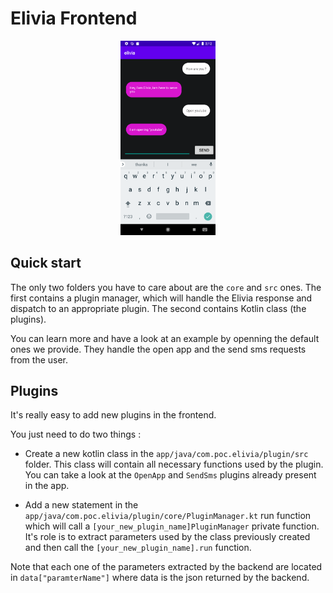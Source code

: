 # Elivia Frontend

<div align="center">
  <img src="../.github/demo_elivia.png" width=30%" center/>
</div>


## Quick start

The only two folders you have to care about are the `core` and `src` ones.
The first contains a plugin manager, which will handle the Elivia response and dispatch to an appropriate plugin.
The second contains Kotlin class (the plugins).

You can learn more and have a look at an example by openning the default ones we provide.
They handle the open app and the send sms requests from the user.

## Plugins

It's really easy to add new plugins in the frontend.

You just need to do two things :

- Create a new kotlin class in the `app/java/com.poc.elivia/plugin/src` folder. This class will contain all necessary functions used by the plugin. You can take a look at the `OpenApp` and `SendSms` plugins already present in the app.

- Add a new statement in the `app/java/com.poc.elivia/plugin/core/PluginManager.kt` run function which will call a `[your_new_plugin_name]PluginManager` private function. It's role is to extract parameters used by the class previously created and then call the `[your_new_plugin_name].run` function.

Note that each one of the parameters extracted by the backend are located in `data["paramterName"]` where data is the json returned by the backend.
